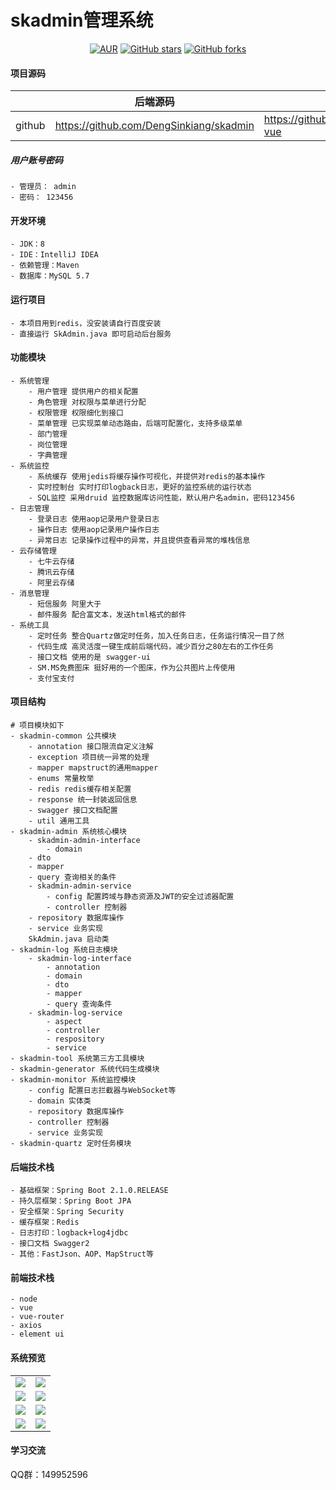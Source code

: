 # skadmin管理系统


<div style="text-align: center">

[![AUR](https://img.shields.io/badge/license-Apache%20License%202.0-blue.svg)](https://github.com/DengSinkiang/skadmin/blob/master/LICENSE)
[![GitHub stars](https://img.shields.io/github/stars/DengSinkiang/skadmin.svg?style=social&label=Stars)](https://github.com/DengSinkiang/skadmin)
[![GitHub forks](https://img.shields.io/github/forks/DengSinkiang/skadmin.svg?style=social&label=Fork)](https://github.com/DengSinkiang/skadmin)

</div>

#### 项目源码

|     |   后端源码  |   前端源码  |
|---  |--- | --- |
|  github   |  https://github.com/DengSinkiang/skadmin   |  https://github.com/DengSinkiang/skadmin-vue   |

##### 用户账号密码
```
- 管理员： admin
- 密码： 123456
```
#### 开发环境
```
- JDK：8
- IDE：IntelliJ IDEA
- 依赖管理：Maven
- 数据库：MySQL 5.7
```
#### 运行项目
```
- 本项目用到redis，没安装请自行百度安装
- 直接运行 SkAdmin.java 即可启动后台服务
```
#### 功能模块
```
- 系统管理
    - 用户管理 提供用户的相关配置
    - 角色管理 对权限与菜单进行分配
    - 权限管理 权限细化到接口
    - 菜单管理 已实现菜单动态路由，后端可配置化，支持多级菜单
    - 部门管理
    - 岗位管理
    - 字典管理 
- 系统监控
    - 系统缓存 使用jedis将缓存操作可视化，并提供对redis的基本操作
    - 实时控制台 实时打印logback日志，更好的监控系统的运行状态
    - SQL监控 采用druid 监控数据库访问性能，默认用户名admin，密码123456
- 日志管理
    - 登录日志 使用aop记录用户登录日志
    - 操作日志 使用aop记录用户操作日志
    - 异常日志 记录操作过程中的异常，并且提供查看异常的堆栈信息
- 云存储管理
    - 七牛云存储
    - 腾讯云存储
    - 阿里云存储
- 消息管理
    - 短信服务 阿里大于
    - 邮件服务 配合富文本，发送html格式的邮件
- 系统工具
    - 定时任务 整合Quartz做定时任务，加入任务日志，任务运行情况一目了然
    - 代码生成 高灵活度一键生成前后端代码，减少百分之80左右的工作任务
    - 接口文档 使用的是 swagger-ui 
    - SM.MS免费图床 挺好用的一个图床，作为公共图片上传使用
    - 支付宝支付 
```
#### 项目结构
```
# 项目模块如下
- skadmin-common 公共模块
    - annotation 接口限流自定义注解
    - exception 项目统一异常的处理
    - mapper mapstruct的通用mapper
    - enums 常量枚举
    - redis redis缓存相关配置
    - response 统一封装返回信息
    - swagger 接口文档配置
    - util 通用工具
- skadmin-admin 系统核心模块
    - skadmin-admin-interface
        - domain
	- dto
	- mapper
	- query 查询相关的条件
    - skadmin-admin-service
        - config 配置跨域与静态资源及JWT的安全过滤器配置
        - controller 控制器
	- repository 数据库操作
	- service 业务实现
	SkAdmin.java 启动类	    
- skadmin-log 系统日志模块
    - skadmin-log-interface
        - annotation
        - domain
        - dto
        - mapper
        - query 查询条件
    - skadmin-log-service
        - aspect
        - controller
        - respository
        - service
- skadmin-tool 系统第三方工具模块
- skadmin-generator 系统代码生成模块
- skadmin-monitor 系统监控模块
    - config 配置日志拦截器与WebSocket等
    - domain 实体类
    - repository 数据库操作
    - controller 控制器
    - service 业务实现
- skadmin-quartz 定时任务模块
```
#### 后端技术栈
```
- 基础框架：Spring Boot 2.1.0.RELEASE
- 持久层框架：Spring Boot JPA
- 安全框架：Spring Security
- 缓存框架：Redis
- 日志打印：logback+log4jdbc
- 接口文档 Swagger2
- 其他：FastJson、AOP、MapStruct等
```
#### 前端技术栈
```
- node
- vue
- vue-router
- axios
- element ui
```
#### 系统预览

<table>
    <tr>
        <td><img src="https://mmmlf.tmuyun.com/67E4C17C279F5AA5441C06B4EDF19EA7.jpg"/></td>
        <td><img src="https://mmmlf.tmuyun.com/5D3CD4CE037BF05BBEBF4E7343BD2B2A.jpg"/></td>
    </tr>
    <tr>
        <td><img src="https://mmmlf.tmuyun.com/221883A1DB6C90DEC7D897BE19E1655A.jpg"/></td>
        <td><img src="https://mmmlf.tmuyun.com/52D529E8E62C5952F902F09CF708B131.jpg"/></td>
    </tr>
    <tr>
        <td><img src="https://mmmlf.tmuyun.com/26033FD6718D1857DF0D6DDE16B88285.jpg"/></td>
        <td><img src="https://mmmlf.tmuyun.com/BF58423BD9B538D18E8ED2151818E09D.jpg"/></td>
    </tr>
    <tr>
        <td><img src="https://mmmlf.tmuyun.com/01DD8D0FFD9F68AF95ACC7CF740D8A61.jpg"/></td>
        <td><img src="https://mmmlf.tmuyun.com/FB60E74D1E77F6A8A859DCCDA2945E30.jpg"/></td>
    </tr>
</table>

#### 学习交流

QQ群：149952596
